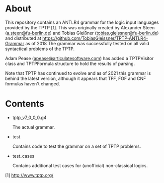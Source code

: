 # About
This repository contains an ANTLR4 grammar for the logic input languages provided by the TPTP [1].
This was originally created by Alexander Steen (a.steen@fu-berlin.de) and Tobias Gleißner (tobias.gleissner@fu-berlin.de)
and distributed at https://github.com/TobiasGleissner/TPTP-ANTLR4-Grammar as of 2018
The grammar was successfully tested on all valid syntactical problems of the TPTP.

Adam Pease (apease@articulatesoftware.com) has added a TPTPVisitor class and TPTPFormula
structure to hold the results of parsing.

Note that TPTP has continued to evolve and as of 2021 this grammar is behind the
latest version, although it appears that TFF, FOF and CNF formulas haven't changed.

# Contents
* tptp_v7_0_0_0.g4

    The actual grammar.
    
* test

    Contains code to test the grammar on a set of TPTP problems.
    
* test_cases

    Contains additional test cases for (unofficial) non-classical logics.
    
[1] http://www.tptp.org/